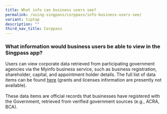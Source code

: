 ```yaml
---
title: What info can business users see?
permalink: /using-singpass/corppass/info-business-users-see/
variant: tiptap
description: ""
third_nav_title: Corppass
---
```

<h3>What information would business users be able to view in the Singpass app?</h3>
<p>Users can view corporate data retrieved from participating government
agencies via the Myinfo business service, such as business registration,
shareholder, capital, and appointment holder details. The full list of
data items can be found <a href="https://www.singpass.gov.sg/myinfobusiness/data-items" rel="noopener" target="_blank"><u>here</u></a> (grants
and licenses information are presently not available).&nbsp;
<br>
<br>These data items are official records that businesses have registered
with the Government, retrieved from verified government sources (e.g.,
ACRA, BCA).</p>
